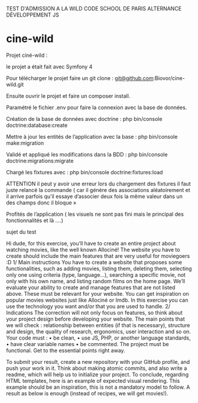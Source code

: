 TEST D'ADMISSION A LA WILD CODE SCHOOL DE PARIS ALTERNANCE DÉVELOPPEMENT JS 

# cine-wild

Projet ciné-wild :

le projet a était fait avec Symfony 4 

Pour télécharger le projet faire un git clone : git@github.com:Biovor/cine-wild.git

Ensuite ouvrir le projet et faire un composer install.

Paramétré le fichier .env pour faire la connexion avec la base de données.

Création de la base de données avec doctrine :  php bin/console doctrine:database:create

Mettre à jour les entités de l’application avec la base : php bin/console make:migration

Validé et appliqué les modifications dans la BDD : php bin/console doctrine:migrations:migrate

Chargé les fixtures avec : php bin/console doctrine:fixtures:load

ATTENTION il peut y avoir une erreur lors du chargement des fixtures il faut juste relancé la commande  ( car il génère des associations aléatoirement et il arrive parfois qu’il essaye d’associer deux fois la même valeur dans un des champs donc il bloque » 

Profités de l’application ( les visuels ne sont pas fini mais le principal des fonctionnalités et là ….) 

sujet du test 


Hi dude, for this exercise, you’ll have to create an entire project about watching movies, like
the well known Allociné!
The website you have to create should include the main features that are very
useful for moviegoers :D
1/ Main instructions
You have to create a website that proposes some functionalities, such as adding movies,
listing them, deleting them, selecting only one using criteria (type, language...), searching a
specific movie, not only with his own name, and listing random films on the home page.
We’ll evaluate your ability to create and manage features that are not listed above. These
must be relevant for your website. You can get inspiration on popular movies websites just
like Allociné or Imdb.
In this exercise you can use the technology you want and/or that you are used to handle.
2/ Indications
The correction will not only focus on features, so think about your project design
before developing your website. The main points that we will check : relationship
between entities (if that is necessary), structure and design, the quality of research,
ergonomics, user interaction and so on.
Your code must :
• be clean,
• use JS, PHP, or another language standards,
• have clear variable names
• be commented.
The project must be functional. Get to the essential points right away.

To submit your result, create a new repository with your GitHub
profile, and push your work in it.
Think about making atomic commits, and also write a readme,
which will help us to initialize your project.
To conclude, regarding HTML templates, here is an example of expected visual rendering.
This example should be an inspiration, this is not a mandatory model to follow.
A result as below is enough (instead of recipes, we will get movies!).
